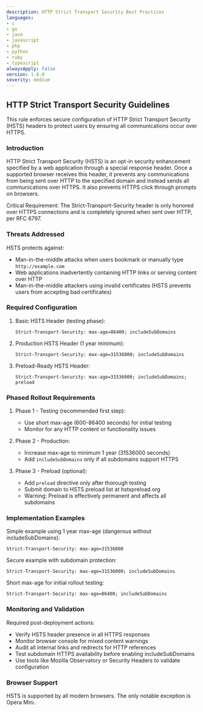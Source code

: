 ```yaml
---
description: HTTP Strict Transport Security Best Practices
languages:
- c
- go
- java
- javascript
- php
- python
- ruby
- typescript
alwaysApply: false
version: 1.0.0
severity: medium
---
```


## HTTP Strict Transport Security Guidelines

This rule enforces secure configuration of HTTP Strict Transport Security (HSTS) headers to protect users by ensuring all communications occur over HTTPS.

### Introduction

HTTP Strict Transport Security (HSTS) is an opt-in security enhancement specified by a web application through a special response header. Once a supported browser receives this header, it prevents any communications from being sent over HTTP to the specified domain and instead sends all communications over HTTPS. It also prevents HTTPS click through prompts on browsers.

Critical Requirement: The Strict-Transport-Security header is only honored over HTTPS connections and is completely ignored when sent over HTTP, per RFC 6797.

### Threats Addressed

HSTS protects against:
- Man-in-the-middle attacks when users bookmark or manually type `http://example.com`
- Web applications inadvertently containing HTTP links or serving content over HTTP
- Man-in-the-middle attackers using invalid certificates (HSTS prevents users from accepting bad certificates)

### Required Configuration

1. Basic HSTS Header (testing phase):
   ```
   Strict-Transport-Security: max-age=86400; includeSubDomains
   ```

2. Production HSTS Header (1 year minimum):
   ```
   Strict-Transport-Security: max-age=31536000; includeSubDomains
   ```

3. Preload-Ready HSTS Header:
   ```
   Strict-Transport-Security: max-age=31536000; includeSubDomains; preload
   ```

### Phased Rollout Requirements

1. Phase 1 - Testing (recommended first step):
   - Use short max-age (600-86400 seconds) for initial testing
   - Monitor for any HTTP content or functionality issues

2. Phase 2 - Production:
   - Increase max-age to minimum 1 year (31536000 seconds)
   - Add `includeSubDomains` only if all subdomains support HTTPS

3. Phase 3 - Preload (optional):
   - Add `preload` directive only after thorough testing
   - Submit domain to HSTS preload list at hstspreload.org
   - Warning: Preload is effectively permanent and affects all subdomains

### Implementation Examples

Simple example using 1 year max-age (dangerous without includeSubDomains):
```
Strict-Transport-Security: max-age=31536000
```

Secure example with subdomain protection:
```
Strict-Transport-Security: max-age=31536000; includeSubDomains
```

Short max-age for initial rollout testing:
```
Strict-Transport-Security: max-age=86400; includeSubDomains
```

### Monitoring and Validation

Required post-deployment actions:
- Verify HSTS header presence in all HTTPS responses
- Monitor browser console for mixed content warnings
- Audit all internal links and redirects for HTTP references
- Test subdomain HTTPS availability before enabling includeSubDomains
- Use tools like Mozilla Observatory or Security Headers to validate configuration

### Browser Support

HSTS is supported by all modern browsers. The only notable exception is Opera Mini.